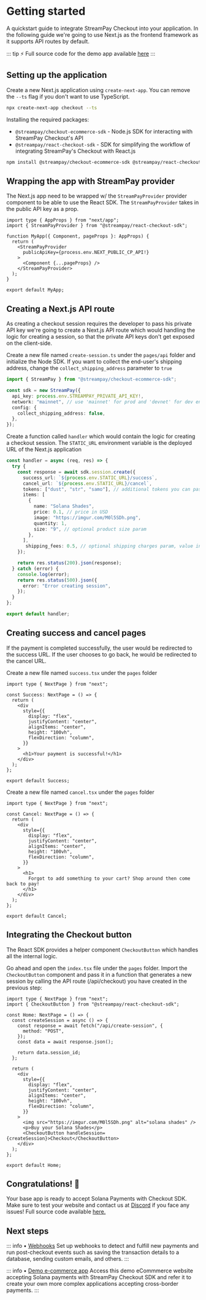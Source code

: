 # Getting started

A quickstart guide to integrate StreamPay Checkout into your application. In the following guide we're going to use Next.js as the frontend framework as it supports API routes by default.

::: tip :zap: Full source code for the demo app available [here](https://github.com/stream-protocol/checkout-demo-example.git)
:::

## Setting up the application

Create a new Next.js application using `create-next-app`. You can remove the `--ts` flag if you don't want to use TypeScript.

```bash
npx create-next-app checkout --ts
```

Installing the required packages:

- `@streampay/checkout-ecommerce-sdk` - Node.js SDK for interacting with StreamPay Checkout's API
- `@streampay/react-checkout-sdk` - SDK for simplifying the workflow of integrating StreamPay's Checkout with React.js

```bash
npm install @streampay/checkout-ecommerce-sdk @streampay/react-checkout-sdk
```

## Wrapping the app with StreamPay provider

The Next.js app need to be wrapped w/ the `StreamPayProvider` provider component to be able to use the React SDK. The `StreamPayProvider` takes in the public API key as a prop.

```tsx
import type { AppProps } from "next/app";
import { StreamPayProvider } from "@streampay/react-checkout-sdk";

function MyApp({ Component, pageProps }: AppProps) {
  return (
    <StreamPayProvider
      publicApiKey={process.env.NEXT_PUBLIC_CP_API!}
    >
      <Component {...pageProps} />
    </StreamPayProvider>
  );
}

export default MyApp;
```

## Creating a Next.js API route

As creating a checkout session requires the developer to pass his private API key we're going to create a Next.js API route which would handling the logic for creating a session, so that the private API keys don't get exposed on the client-side.

Create a new file named `create-session.ts` under the `pages/api` folder and initialize the Node SDK. If you want to collect the end-user's shipping address, change the `collect_shipping_address` parameter to `true`

```ts
import { StreamPay } from "@streampay/checkout-ecommerce-sdk";

const sdk = new StreamPay({
  api_key: process.env.STREAMPAY_PRIVATE_API_KEY!,
  network: "mainnet", // use 'mainnet' for prod and 'devnet' for dev environment
  config: {
    collect_shipping_address: false,
  },
});
```

Create a function called `handler` which would contain the logic for creating a checkout session. The `STATIC_URL` environment variable is the deployed URL of the Next.js application

```ts
const handler = async (req, res) => {
  try {
    const response = await sdk.session.create({
      success_url: `${process.env.STATIC_URL}/success`,
      cancel_url: `${process.env.STATIC_URL}/cancel`,
      tokens: ["dust", "str", "samo"], // additional tokens you can pass, $SOL and $USDC are default
      items: [
        {
          name: "Solana Shades",
          price: 0.1, // price in USD
          image: "https://imgur.com/M0l5SDh.png",
          quantity: 1,
          size: "9", // optional product size param
        },
      ],
       shipping_fees: 0.5, // optional shipping charges param, value in USD
    });

    return res.status(200).json(response);
  } catch (error) {
    console.log(error);
    return res.status(500).json({
      error: "Error creating session",
    });
  }
};

export default handler;
```

## Creating success and cancel pages

If the payment is completed successfully, the user would be redirected to the success URL. If the user chooses to go back, he would be redirected to the cancel URL.

Create a new file named `success.tsx` under the `pages` folder

```tsx
import type { NextPage } from "next";

const Success: NextPage = () => {
  return (
    <div
      style={{
        display: "flex",
        justifyContent: "center",
        alignItems: "center",
        height: "100vh",
        flexDirection: "column",
      }}
    >
      <h1>Your payment is successful!</h1>
    </div>
  );
};

export default Success;
```

Create a new file named `cancel.tsx` under the `pages` folder

```tsx
import type { NextPage } from "next";

const Cancel: NextPage = () => {
  return (
    <div
      style={{
        display: "flex",
        justifyContent: "center",
        alignItems: "center",
        height: "100vh",
        flexDirection: "column",
      }}
    >
      <h1>
        Forgot to add something to your cart? Shop around then come back to pay!
      </h1>
    </div>
  );
};

export default Cancel;
```

## Integrating the Checkout button

The React SDK provides a helper component `CheckoutButton` which handles all the internal logic.

Go ahead and open the `index.tsx` file under the `pages` folder. Import the `CheckoutButton` component and pass it in a function that generates a new session by calling the API route (/api/checkout) you have created in the previous step:

```tsx
import type { NextPage } from "next";
import { CheckoutButton } from "@streampay/react-checkout-sdk";

const Home: NextPage = () => {
  const createSession = async () => {
    const response = await fetch("/api/create-session", {
      method: "POST",
    });
    const data = await response.json();

    return data.session_id;
  };

  return (
    <div
      style={{
        display: "flex",
        justifyContent: "center",
        alignItems: "center",
        height: "100vh",
        flexDirection: "column",
      }}
    >
      <img src="https://imgur.com/M0l5SDh.png" alt="solana shades" />
      <p>Buy your Solana Shades</p>
      <CheckoutButton handleSession={createSession}>Checkout</CheckoutButton>
    </div>
  );
};

export default Home;
```

## Congratulations! :partying_face:

Your base app is ready to accept Solana Payments with Checkout SDK. Make sure to test your website and contact us at [Discord](https://discord.gg/) if you face any issues! Full source code available [here.](https://github.com/stream-protocol/checkout-demo-example.git)

## Next steps

::: info • [Webhooks](../checkout/webhooks.html)
Set up webhooks to detect and fulfill new payments and run post-checkout events such as saving the transaction details to a database, sending custom emails, and others.
:::

::: info • [Demo e-commerce app](https://github.com/stream-protocol/checkout-ecommerce-example.git)
Access this demo eCommmerce website accepting Solana payments with StreamPay Checkout SDK and refer it to create your own more complex applications accepting cross-border payments.
:::